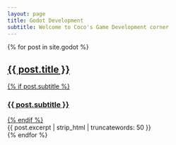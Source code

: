```yaml
---
layout: page
title: Godot Development
subtitle: Welcome to Coco's Game Development corner
---
```


{% for post in site.godot %}
<article class="post-preview">
  <a href="{{ post.url | relative_url }}">
    <h2 class="post-title">{{ post.title }}</h2>
    {% if post.subtitle %}
      <h3 class="post-subtitle">{{ post.subtitle }}</h3>
    {% endif %}
  </a>
  <div class="post-entry">
    {{ post.excerpt | strip_html | truncatewords: 50 }}
  </div>
  <!-- <p class="post-meta">Posted on {{ post.date | date: "%B %-d, %Y" }}</p> -->
</article>
{% endfor %}